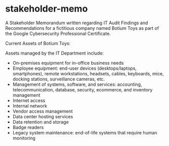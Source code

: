 # stakeholder-memo
A Stakeholder Memorandum written regarding IT Audit Findings and Recommendations for a fictitious company named Botium Toys as part of the Google Cybersecurity Professional Certificate.

Current Assets of Botium Toys:

Assets managed by the IT Department include: 

* On-premises equipment for in-office business needs  
* Employee equipment: end-user devices (desktops/laptops, smartphones), remote workstations, headsets, cables, keyboards, mice, docking stations, surveillance cameras, etc.
* Management of systems, software, and services: accounting, telecommunication, database, security, ecommerce, and inventory management
* Internet access
* Internal network
* Vendor access management
* Data center hosting services  
* Data retention and storage
* Badge readers
* Legacy system maintenance: end-of-life systems that require human monitoring 
